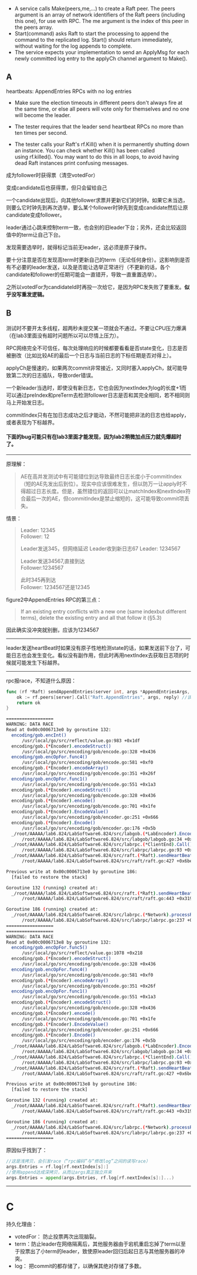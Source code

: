 - A service calls Make(peers,me,…) to create a Raft peer. The peers argument is an array of network identifiers of the Raft peers (including this one), for use with RPC. The me argument is the index of this peer in the peers array.
- Start(command) asks Raft to start the processing to append the command to the replicated log. Start() should return immediately, without waiting for the log appends to complete.
- The service expects your implementation to send an ApplyMsg for each newly committed log entry to the applyCh channel argument to Make().

## A 

heartbeats: AppendEntries RPCs with no log entries

- Make sure the election timeouts in different peers don't always fire at the same time, or else all peers will vote only for themselves and no one will become the leader.
- The tester requires that the leader send heartbeat RPCs no more than ten times per second.

- The tester calls your Raft's rf.Kill() when it is permanently shutting down an instance. You can check whether Kill() has been called using rf.killed(). You may want to do this in all loops, to avoid having dead Raft instances print confusing messages.

成为follower时获得票（清空votedFor）

变成candidate后也获得票，但只会留给自己

一个candidate出现后，向其他follower求票并更新它们的时钟。如果它未当选，则要么它时钟先到再次选举，要么某个follower时钟先到变成candidate然后让原candidate变成follower。

leader通过心跳来控制term一致，也会别的旧leader下台；另外，还会比较返回值中的term让自己下台。

发现需要选举时，就得标记当前无leader，这必须是原子操作。

要十分注意是否在发现高term时更新自己的term（无论任何身份）。这影响到是否有不必要的leader发送，以及是否能让选举正常进行（不更新的话，各个candidate和follower的任期可能会一直错开，导致一直重置选举）。

之所以votedFor为candidateId时再投一次给它，是因为RPC发失败了要重发。**似乎没写重发逻辑。**
## B

测试时不要开太多线程，超两秒未提交某一项就会不通过。不要让CPU压力爆满（在lab3里面没有超时问题所以可以尽情上压力）。

RPC网络完全不可信任，每次处理响应的时候都要看看是否state变化，日志是否被删改（比如比较AE的最后一个日志与当前日志的下标任期是否对得上）。

applyCh是慢速的，如果两次commit非常接近，又同时塞入applyCh，就可能导致第二次的日志插队，导致order错误。

一个新leader当选时，即使没有新日志，它也会因为nextIndex为log的长度+1而可以通过preIndex和preTerm去检测follower日志是否和其完全相同，若不相同则马上开始发日志。

commitIndex只有在加日志成功之后才能动，不然可能把非法的日志也给apply，或者表现为下标越界。

#### 下面的bug可能只有在lab3里面才能发现，因为lab2稍微加点压力就先爆超时了。

---
原理解：
>AE在高并发测试中有可能错位到达导致最终日志长度小于commitIndex（短的AE先发出后到位）。现实中应该很难发生，但以防万一让apply时不得超过日志长度。但是，虽然错位的返回可以让matchIndex和nextIndex符合最后一次的AE，但commitIndex是禁止缩短的，这可能导致commit项丢失。

情景：
>Leader: 12345  
>Follower: 12  
>
>Leader发送345，但网络延迟
>Leader收到新日志67
>Leader: 1234567  
>
>Leader发送34567,直接到达  
>Follower:1234567  
>
>此时345再到达  
>Follower: 1234567还是12345


figure2中AppendEntries RPC的第三点：
>If an existing entry conflicts with a new one (same indexbut different terms), delete the existing entry and all that follow it (§5.3)

因此确实没冲突就别删，应该为1234567

---

leader发送heartBeat时如果没有原子性地检测state的话，如果发送前下台了，可能日志也会发生变化。看似没有副作用，但此时再用nextIndex去获取日志项的时候就可能发生下标越界。

---

rpc报race，不知道什么原因：

```go
func (rf *Raft) sendAppendEntries(server int, args *AppendEntriesArgs, reply *AppendEntriesReply) bool {  
	ok := rf.peers[server].Call("Raft.AppendEntries", args, reply) //该行会报一个莫名其妙的race  
	return ok  
}
```

```bash
==================
WARNING: DATA RACE
Read at 0x00c0006713e0 by goroutine 132:
  encoding/gob.encInt()
      /usr/local/go/src/reflect/value.go:983 +0x1df
  encoding/gob.(*Encoder).encodeStruct()
      /usr/local/go/src/encoding/gob/encode.go:328 +0x436
  encoding/gob.encOpFor.func4()
      /usr/local/go/src/encoding/gob/encode.go:581 +0xf0
  encoding/gob.(*Encoder).encodeArray()
      /usr/local/go/src/encoding/gob/encode.go:351 +0x26f
  encoding/gob.encOpFor.func1()
      /usr/local/go/src/encoding/gob/encode.go:551 +0x1a3
  encoding/gob.(*Encoder).encodeStruct()
      /usr/local/go/src/encoding/gob/encode.go:328 +0x436
  encoding/gob.(*Encoder).encode()
      /usr/local/go/src/encoding/gob/encode.go:701 +0x1fe
  encoding/gob.(*Encoder).EncodeValue()
      /usr/local/go/src/encoding/gob/encoder.go:251 +0x666
  encoding/gob.(*Encoder).Encode()
      /usr/local/go/src/encoding/gob/encoder.go:176 +0x5b
  _/root/AAAAA/lab6.824/LabSoftware6.824/src/labgob.(*LabEncoder).Encode()
      /root/AAAAA/lab6.824/LabSoftware6.824/src/labgob/labgob.go:34 +0x7b
  _/root/AAAAA/lab6.824/LabSoftware6.824/src/labrpc.(*ClientEnd).Call()
      /root/AAAAA/lab6.824/LabSoftware6.824/src/labrpc/labrpc.go:93 +0x1a4
  _/root/AAAAA/lab6.824/LabSoftware6.824/src/raft.(*Raft).sendHeartBeats.func1()
      /root/AAAAA/lab6.824/LabSoftware6.824/src/raft/raft.go:427 +0x6be

Previous write at 0x00c0006713e0 by goroutine 186:
  [failed to restore the stack]

Goroutine 132 (running) created at:
  _/root/AAAAA/lab6.824/LabSoftware6.824/src/raft.(*Raft).sendHeartBeats()
      /root/AAAAA/lab6.824/LabSoftware6.824/src/raft/raft.go:443 +0x319

Goroutine 186 (running) created at:
  _/root/AAAAA/lab6.824/LabSoftware6.824/src/labrpc.(*Network).processReq()
      /root/AAAAA/lab6.824/LabSoftware6.824/src/labrpc/labrpc.go:237 +0x174
==================
==================
WARNING: DATA RACE
Read at 0x00c0006713e8 by goroutine 132:
  encoding/gob.encOpFor.func5()
      /usr/local/go/src/reflect/value.go:1078 +0x218
  encoding/gob.(*Encoder).encodeStruct()
      /usr/local/go/src/encoding/gob/encode.go:328 +0x436
  encoding/gob.encOpFor.func4()
      /usr/local/go/src/encoding/gob/encode.go:581 +0xf0
  encoding/gob.(*Encoder).encodeArray()
      /usr/local/go/src/encoding/gob/encode.go:351 +0x26f
  encoding/gob.encOpFor.func1()
      /usr/local/go/src/encoding/gob/encode.go:551 +0x1a3
  encoding/gob.(*Encoder).encodeStruct()
      /usr/local/go/src/encoding/gob/encode.go:328 +0x436
  encoding/gob.(*Encoder).encode()
      /usr/local/go/src/encoding/gob/encode.go:701 +0x1fe
  encoding/gob.(*Encoder).EncodeValue()
      /usr/local/go/src/encoding/gob/encoder.go:251 +0x666
  encoding/gob.(*Encoder).Encode()
      /usr/local/go/src/encoding/gob/encoder.go:176 +0x5b
  _/root/AAAAA/lab6.824/LabSoftware6.824/src/labgob.(*LabEncoder).Encode()
      /root/AAAAA/lab6.824/LabSoftware6.824/src/labgob/labgob.go:34 +0x7b
  _/root/AAAAA/lab6.824/LabSoftware6.824/src/labrpc.(*ClientEnd).Call()
      /root/AAAAA/lab6.824/LabSoftware6.824/src/labrpc/labrpc.go:93 +0x1a4
  _/root/AAAAA/lab6.824/LabSoftware6.824/src/raft.(*Raft).sendHeartBeats.func1()
      /root/AAAAA/lab6.824/LabSoftware6.824/src/raft/raft.go:427 +0x6be

Previous write at 0x00c0006713e8 by goroutine 186:
  [failed to restore the stack]

Goroutine 132 (running) created at:
  _/root/AAAAA/lab6.824/LabSoftware6.824/src/raft.(*Raft).sendHeartBeats()
      /root/AAAAA/lab6.824/LabSoftware6.824/src/raft/raft.go:443 +0x319

Goroutine 186 (running) created at:
  _/root/AAAAA/lab6.824/LabSoftware6.824/src/labrpc.(*Network).processReq()
      /root/AAAAA/lab6.824/LabSoftware6.824/src/labrpc/labrpc.go:237 +0x174
==================
```

原因似乎找到了：

```go
//这是浅拷贝，会引发race（“rpc编码”与“修改log”之间的读写race）
args.Entries = rf.log[rf.nextIndex[s]:]  
//使用append达成深拷贝，从而让args真正独立开来
args.Entries = append(args.Entries, rf.log[rf.nextIndex[s]:]...)
```

---

# C

持久化理由：
- votedFor： 防止投票两次出现脑裂。
- term：防止leader在网络隔离后，其他服务器由于宕机重启忘掉了term以至于投票出了小term的leader，致使原leader回归后起日志与其他服务器的冲突。
- log： 把commit的都存储了，以确保其绝对存储了多数。














